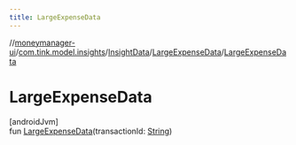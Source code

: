 ```yaml
---
title: LargeExpenseData
---
```

//[moneymanager-ui](../../../../index.html)/[com.tink.model.insights](../../index.html)/[InsightData](../index.html)/[LargeExpenseData](index.html)/[LargeExpenseData](-large-expense-data.html)



# LargeExpenseData



[androidJvm]\
fun [LargeExpenseData](-large-expense-data.html)(transactionId: [String](https://kotlinlang.org/api/latest/jvm/stdlib/kotlin/-string/index.html))




